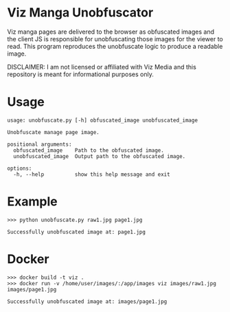 # Viz Manga Unobfuscator

Viz manga pages are delivered to the browser as obfuscated images and the client JS is responsible for unobfuscating those images for the viewer to read. This program reproduces the unobfuscate logic to produce a readable image.

DISCLAIMER: I am not licensed or affiliated with Viz Media and this repository is meant for informational purposes only.

# Usage
```
usage: unobfuscate.py [-h] obfuscated_image unobfuscated_image

Unobfuscate manage page image.

positional arguments:
  obfuscated_image    Path to the obfuscated image.
  unobfuscated_image  Output path to the obfuscated image.

options:
  -h, --help          show this help message and exit
```

# Example
```
>>> python unobfuscate.py raw1.jpg page1.jpg

Successfully unobfuscated image at: page1.jpg
```

# Docker
```
>>> docker build -t viz .
>>> docker run -v /home/user/images/:/app/images viz images/raw1.jpg images/page1.jpg

Successfully unobfuscated image at: images/page1.jpg
```
